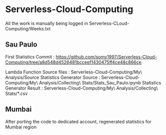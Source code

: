 # Serverless-Cloud-Computing

All the work is manually being logged in Serverless-CLoud-Computing/Weeks.txt

## Sau Paulo

First Statistics Commit : https://github.com/somy1997/Serverless-Cloud-Computing/tree/a8d548d4526481bcceef1430475ff4ce48c866ce

Lambda Function Source files : Serverless-Cloud-Computing/My\ Analysis/Source
Statistics Generator Source  : Serverless-Cloud-Computing/My\ Analysis/Collecting\ Stats/Stats_Sau_Paulo.ipynb
Statistics Generator Result  : Serverless-Cloud-Computing/My\ Analysis/Collecting\ Stats/\*.csv

## Mumbai

After porting the code to dedicated account, regenerated statistics for Mumbai region
